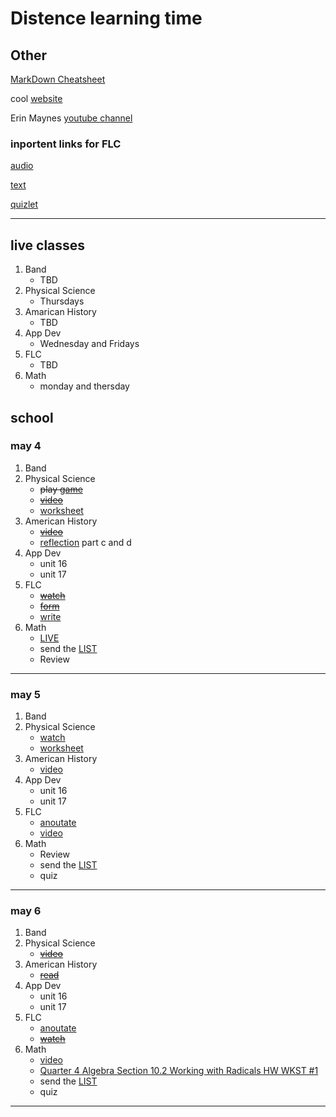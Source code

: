 # Distence learning time
## Other
[MarkDown Cheatsheet](https://github.com/adam-p/markdown-here/wiki/Markdown-Cheatsheet "On Github")

cool [website](https://www.windows93.net "windows93")

Erin Maynes [youtube channel](https://www.youtube.com/channel/UCkH9EgsUJJhHA4SB_eg1g4g "youtube channel")

### inportent links for FLC
[audio](https://shakespeare.folger.edu/listen/romeo-and-juliet/ "audio")

[text](https://www.folgerdigitaltexts.org/html/Rom.html#line-1.1.0 "book")

[quizlet](https://quizlet.com/_6emoag?x=1jqt&i=13lg3c "quizlet")

***

## live classes
1. Band
	* TBD
2. Physical Science
	* Thursdays
3. Amarican History
	* TBD
4. App Dev
	* Wednesday and Fridays
5. FLC
	* TBD
6. Math
	* monday and thersday

## school

### may 4
1. Band
2. Physical Science
	* ~~play [game](https://phet.colorado.edu/en/simulation/build-an-atom)~~
	* ~~[video](https://edpuzzle.com/assignments/5eab1d7df9184c3ef5d34d52/watch "video")~~
	* [worksheet](https://drive.google.com/file/d/0B7GiQq4i5D4oT19vcVJmczFtQmtEMlNheXp3d05hUGg1a3Ew/view?usp=sharing)
3. American History
	* ~~[video](https://uaschools.instructure.com/courses/4142/files/621846/download?wrap=1 "video")~~
	* [reflection](https://docs.google.com/document/d/1whXrG3LFiHXkp6GgTaJcUUtkrgMSRmN_afE3p9-q990/edit?usp=sharing) part c and d
4. App Dev
	* unit 16
	* unit 17
5. FLC
	* ~~[watch](https://uaschools.schoology.com/system/files/attachments/files/m/202005/course/2150433587/RJ_Recap-_May_4th_5eaf0ff148fb7.mp4 "video")~~
	* ~~[form](https://forms.gle/EJYWBsepDcmFugzp9)~~
	* [write](https://docs.google.com/document/d/1w7yI7555T6YL9ts-08wQdTiFG1eAyYXsvXEWhd6QSoU/edit?usp=sharing)
6. Math
	* [LIVE]()
	* send the [LIST](The_List.md)
	* Review
---

### may 5
1. Band
2. Physical Science
	* [watch](https://drive.google.com/file/d/12nlatMy9_xwZdG42XHIOvjk5vnfrH2JT/view?usp=sharing "video")
	* [worksheet](https://drive.google.com/file/d/0B7GiQq4i5D4oTDRfVzRTM1RpYnZxZVhuVkFIR0RRYnlnMERz/view?usp=sharing "worksheet")
3. American History
	* [video](https://uaschools.instructure.com/courses/4142/files/622023/download?wrap=1 "video")
4. App Dev
	* unit 16
	* unit 17	
5. FLC
	* [anoutate](https://docs.google.com/document/d/1QAh0BjaiTWWfZLkixI2twWsRtB8S7yuZSIIy1CTLeRU/edit?usp=sharing "worksheet")
	* [video](https://edpuzzle.com/assignments/5eaefc67b5d2403f26ef9eed/watch "video")
6. Math
	* Review
	* send the [LIST](The_List.md)
	* quiz
---

### may 6
1. Band
2. Physical Science
	* ~~[video](https://drive.google.com/file/d/1SKJQ1ZQ2lKp2IC0NQHvA2Q76qVE3Reks/view?usp=sharing "video")~~
3. American History
	* ~~[read](https://drive.google.com/file/d/1kdURxlh6iYv7b-BcR44HSOvAj0BU_2c9/view?usp=sharing "artical")~~
4. App Dev
	* unit 16
	* unit 17
5. FLC
	* [anoutate](https://docs.google.com/document/d/1QAh0BjaiTWWfZLkixI2twWsRtB8S7yuZSIIy1CTLeRU/edit?usp=sharing "worksheet")
	* ~~[watch](https://edpuzzle.com/assignments/5eaf006f939e0b3ee793cd9e/watch)~~
6. Math
	* [video](https://uaschools.schoology.com/system/files/attachments/files/m/202005/course/2153651014/IMG_0068_5eb079894e48d.MP4)
	* [Quarter 4 Algebra Section 10.2 Working with Radicals HW WKST #1](https://uaschools.schoology.com/system/files/attachments/files/m/202005/course/2153651014/Quarter_4_Algebra_Section_10.2_Working_with_Radicals_HW_WKST_1_5eb06e9dbe19e.pdf "worksheet")
	* send the [LIST](The_List.md)
	* quiz
---

<!--

### copy
1. Band
2. Physical Science
3. American History
4. App Dev
5. FLC
6. Math
---

-->
